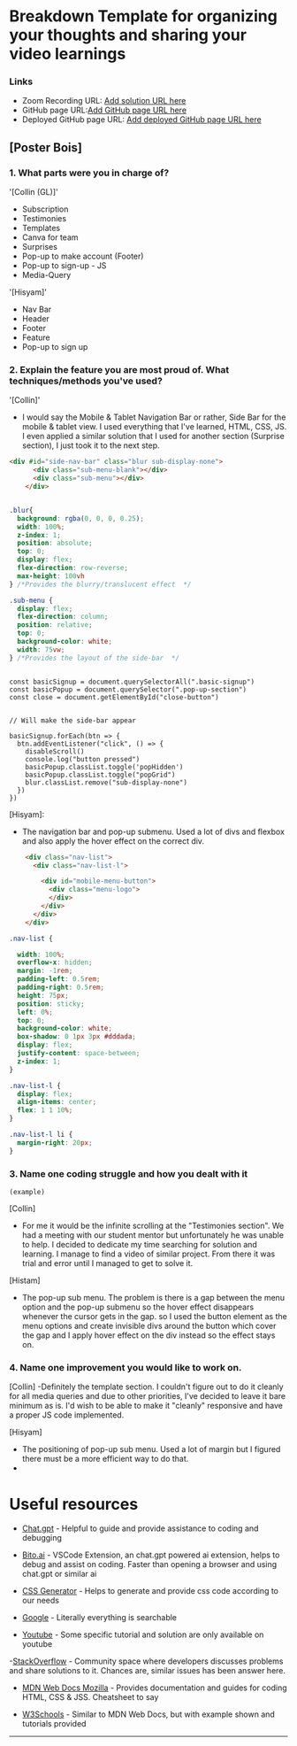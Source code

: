 # Breakdown Template for organizing your thoughts and sharing your video learnings 


### Links

- Zoom Recording URL: [Add solution URL here](https://your-solution-url.com)
- GitHub page URL:[Add GitHub page URL here](https://your-live-site-url.com)
- Deployed GitHub page URL: [Add deployed GitHub page URL here](https://your-live-site-url.com)

## [Poster Bois]
### 1. What parts were you in charge of?

'[Collin (GL)]'
- Subscription
- Testimonies
- Templates
- Canva for team
- Surprises
- Pop-up to make account (Footer)
- Pop-up to sign-up - JS
- Media-Query


'[Hisyam]'
- Nav Bar
- Header 
- Footer
- Feature
- Pop-up to sign up


### 2. Explain the feature you are most proud of. What techniques/methods you've used?

'[Collin]'
- I would say the Mobile & Tablet Navigation Bar or rather, Side Bar for the mobile & tablet view. I used everything that I've learned, HTML, CSS, JS. I even applied a similar solution that I used for another section (Surprise section), I just took it to the next step.

```HTML
<div #id="side-nav-bar" class="blur sub-display-none">
      <div class="sub-menu-blank"></div>
      <div class="sub-menu"></div>
    </div> 
```

```CSS

.blur{
  background: rgba(0, 0, 0, 0.25);
  width: 100%;
  z-index: 1;
  position: absolute;
  top: 0;
  display: flex;
  flex-direction: row-reverse;
  max-height: 100vh
} /*Provides the blurry/translucent effect  */

.sub-menu {
  display: flex;
  flex-direction: column;
  position: relative;
  top: 0;
  background-color: white;
  width: 75vw;
} /*Provides the layout of the side-bar  */
```
```JS

const basicSignup = document.querySelectorAll(".basic-signup")
const basicPopup = document.querySelector(".pop-up-section")
const close = document.getElementById("close-button")


// Will make the side-bar appear

basicSignup.forEach(btn => {
  btn.addEventListener("click", () => {
    disableScroll()
    console.log("button pressed")
    basicPopup.classList.toggle('popHidden')
    basicPopup.classList.toggle("popGrid")
    blur.classList.remove("sub-display-none")
  })
})

```


[Hisyam]:
- The navigation bar and pop-up submenu. Used a lot of divs and flexbox and also apply the hover effect on the correct div.

```HTML
    <div class="nav-list">
      <div class="nav-list-l">

        <div id="mobile-menu-button">
          <div class="menu-logo">
          </div>
        </div>
      </div>
    </div>
```

```CSS
.nav-list {

  width: 100%;
  overflow-x: hidden;
  margin: -1rem;
  padding-left: 0.5rem;
  padding-right: 0.5rem;
  height: 75px;
  position: sticky;
  left: 0%;
  top: 0;
  background-color: white;
  box-shadow: 0 1px 3px #dddada;
  display: flex;
  justify-content: space-between;
  z-index: 1;
}

.nav-list-l {
  display: flex;
  align-items: center;
  flex: 1 1 10%;
}

.nav-list-l li {
  margin-right: 20px;
}
```


### 3. Name one coding struggle and how you dealt with it
`(example)`

[Collin]
- For me it would be the infinite scrolling at the "Testimonies section". We had a meeting with our student mentor but unfortunately he was unable to help. I decided to dedicate my time searching for solution and learning. I manage to find a video of similar project. From there it was trial and error until I managed to get to solve it.

[Histam]
- The pop-up sub menu. The problem is there is a gap between the menu option and the pop-up submenu so the hover effect disappears whenever the cursor gets in the gap. so I used the button element as the menu options and create invisible divs around the button which cover the gap and I apply hover effect on the div instead so the effect stays on. 

### 4. Name one improvement you would like to work on.

[Collin]
-Definitely the template section. I couldn't figure out to do it cleanly for all media queries and due to other priorities, I've decided to leave it bare minimum as is. I'd wish to be able to make it "cleanly" responsive and have a proper JS code implemented.


[Hisyam]
- The positioning of pop-up sub menu. Used a lot of margin but I figured there must be a more efficient way to do that.
- 
# Useful resources 

- [Chat.gpt](http://chat.openai.com) - Helpful to guide and provide assistance to coding and debugging

- [Bito.ai](https://bito.ai) - VSCode Extension, an chat.gpt powered ai extension, helps to debug and assist on coding. Faster than opening a browser and using chat.gpt or similar ai

- [CSS Generator](https://cssgenerator.org/) - Helps to generate and provide css code according to our needs

- [Google](https://www.google.com) - Literally everything is searchable

- [Youtube](https://www.youtube.com) - Some specific tutorial and solution are only available on youtube

-[StackOverflow](https://stackoverflow.com) - Community space where developers discusses problems and share solutions to it. Chances are, similar issues has been answer here.

- [MDN Web Docs Mozilla](https://developer.mozilla.org/en-US/) - Provides documentation and guides for coding HTML, CSS & JSS. Cheatsheet to say

- [W3Schools](https://www.w3schools.com) - Similar to MDN Web Docs, but with example shown and tutorials provided
---

